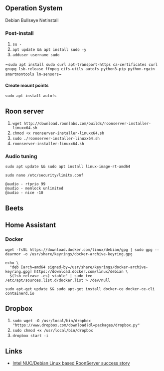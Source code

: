## Operation System

Debian Bullseye Netinstall

### Post-install

1. `su -`
2. `apt update && apt install sudo -y`
3. `adduser username sudo`

~`sudo apt install sudo curl apt-transport-https ca-certificates curl gnupg lsb-release ffmpeg cifs-utils autofs python3-pip python-rgain smartmontools lm-sensors`~

#### Create mount points

`sudo apt install autofs`

## Roon server

1. `wget http://download.roonlabs.com/builds/roonserver-installer-linuxx64.sh`
2. `chmod +x roonserver-installer-linuxx64.sh`
3. `sudo ./roonserver-installer-linuxx64.sh`
4. `roonserver-installer-linuxx64.sh`

### Audio tuning

`sudo apt update && sudo apt install linux-image-rt-amd64`

`sudo nano /etc/security/limits.conf`

```
@audio - rtprio 99
@audio - memlock unlimited
@audio - nice -10
``` 

## Beets

## Home Assistant

### Docker

`wget -fsSL https://download.docker.com/linux/debian/gpg | sudo gpg --dearmor -o /usr/share/keyrings/docker-archive-keyring.gpg`

```
echo \
  "deb [arch=amd64 signed-by=/usr/share/keyrings/docker-archive-keyring.gpg] https://download.docker.com/linux/debian \
  $(lsb_release -cs) stable" | sudo tee /etc/apt/sources.list.d/docker.list > /dev/null
```

`sudo apt-get update && sudo apt-get install docker-ce docker-ce-cli containerd.io`

## Dropbox

1. `sudo wget -O /usr/local/bin/dropbox "https://www.dropbox.com/download?dl=packages/dropbox.py"`
2. `sudo chmod +x /usr/local/bin/dropbox`
3. `dropbox start -i`

## Links

* [Intel NUC/Debian Linux based RoonServer success story](https://community.roonlabs.com/t/intel-nuc-debian-linux-based-roonserver-success-story/14074)
